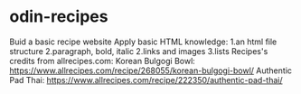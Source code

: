 # odin-recipes

Buid a basic recipe website
Apply basic HTML knowledge:
1.an html file structure
2.paragraph, bold, italic
2.links and images
3.lists
Recipes's credits from allrecipes.com:
Korean Bulgogi Bowl: https://www.allrecipes.com/recipe/268055/korean-bulgogi-bowl/
Authentic Pad Thai: https://www.allrecipes.com/recipe/222350/authentic-pad-thai/
